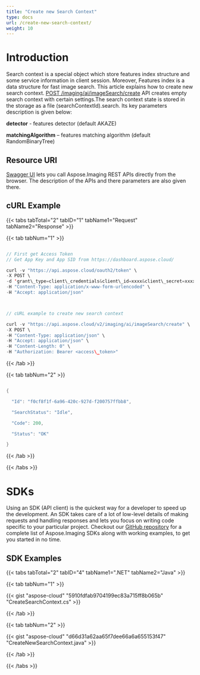 ```yaml
---
title: "Create new Search Context"
type: docs
url: /create-new-search-context/
weight: 10
---
```


# **Introduction**
Search context is a special object which store features index structure and some service information in client session. Moreover, Features index is a data structure for fast image search. This article explains how to create new search context. [POST /imaging/ai/imageSearch/create](https://apireference.aspose.cloud/imaging/#/SearchContext/CreateImageSearch) API creates empty search context with certain settings.The search context state is stored in the storage as a file (searchContextId).search. Its key parameters description is given below:

**detector** - features detector (default AKAZE)

**matchingAlgorithm** – features matching algorithm (default RandomBinaryTree)
## **Resource URI**
[Swagger UI](https://apireference.aspose.cloud/imaging/#/SearchContext/CreateImageSearch) lets you call Aspose.Imaging REST APIs directly from the browser. The description of the APIs and there parameters are also given there.
## **cURL Example**
{{< tabs tabTotal="2" tabID="1" tabName1="Request" tabName2="Response" >}}

{{< tab tabNum="1" >}}

```java

// First get Access Token
// Get App Key and App SID from https://dashboard.aspose.cloud/

curl -v "https://api.aspose.cloud/oauth2/token" \
-X POST \
-d 'grant\_type=client\_credentials&client\_id=xxxx&client\_secret=xxxx' \
-H "Content-Type: application/x-www-form-urlencoded" \
-H "Accept: application/json"



// cURL example to create new search context

curl -v "https://api.aspose.cloud/v2/imaging/ai/imageSearch/create" \
-X POST \
-H "Content-Type: application/json" \
-H "Accept: application/json" \
-H "Content-Length: 0" \
-H "Authorization: Bearer <access\_token>"

```

{{< /tab >}}

{{< tab tabNum="2" >}}

```java

{

  "Id": "f0cf8f1f-6a96-420c-927d-f200757ffbb8",

  "SearchStatus": "Idle",

  "Code": 200,

  "Status": "OK"

}

```

{{< /tab >}}

{{< /tabs >}}
# **SDKs**
Using an SDK (API client) is the quickest way for a developer to speed up the development. An SDK takes care of a lot of low-level details of making requests and handling responses and lets you focus on writing code specific to your particular project. Checkout our [GitHub repository](https://github.com/aspose-imaging-cloud) for a complete list of Aspose.Imaging SDKs along with working examples, to get you started in no time.
## **SDK Examples**
{{< tabs tabTotal="2" tabID="4" tabName1=".NET" tabName2="Java" >}}

{{< tab tabNum="1" >}}

{{< gist "aspose-cloud" "5910fdfab9704199ec83a715ff8b065b" "CreateSearchContext.cs" >}}

{{< /tab >}}

{{< tab tabNum="2" >}}

{{< gist "aspose-cloud" "d66d31a62aa65f7dee66a6a655153f47" "CreateNewSearchContext.java" >}}

{{< /tab >}}

{{< /tabs >}}
